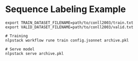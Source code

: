 # Sequence Labeling Example

```shell
export TRAIN_DATASET_FILENAME=path/to/conll2003/train.txt
export VALID_DATASET_FILENAME=path/to/conll2003/valid.txt

# Training
nlpstack workflow rune train config.jsonnet archive.pkl

# Serve model
nlpstack serve archive.pkl
```
